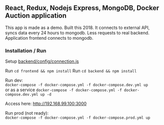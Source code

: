 
## React, Redux, Nodejs Express, MongoDB, Docker Auction application

This app is made as a demo. Built this 2018. It connects to external API, syncs data every 24 hours to mongodb. Less requests to real backend. Application frontend connects to mongodb.

### Installation / Run

Setup [backend/config/connection.js](/backend/config/connection.js)

Run ``cd frontend && npm install`` 
Run ``cd backend && npm install`` 

Run dev:   
```docker-compose -f docker-compose.yml -f docker-compose.dev.yml up```    
or as a service
```docker-compose -f docker-compose.yml -f docker-compose.dev.yml up -d```

Access here: http://192.168.99.100:3000

Run prod (not ready):   
```docker-compose -f docker-compose.yml -f docker-compose.prod.yml up```
